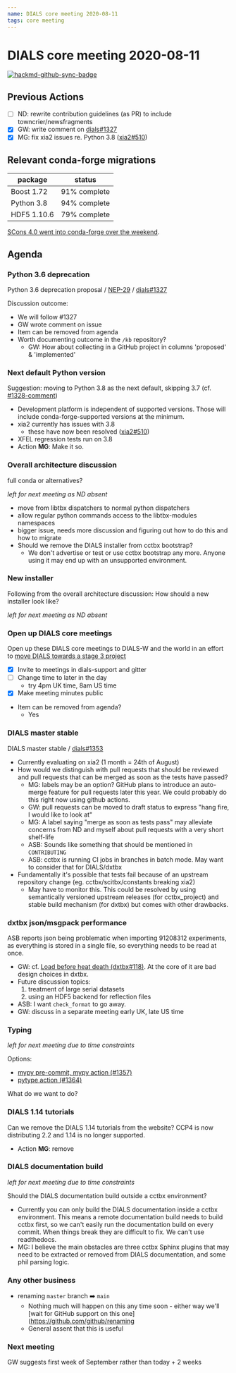 ```yaml
---
name: DIALS core meeting 2020-08-11
tags: core meeting
---
```


# DIALS core meeting 2020-08-11

[![hackmd-github-sync-badge](https://hackmd.io/WASunvTEQHScXh-zzoSAsQ/badge)](https://hackmd.io/WASunvTEQHScXh-zzoSAsQ)

## Previous Actions

* [ ] ND: rewrite contribution guidelines (as PR) to include towncrier/newsfragments
* [x] GW: write comment on [dials#1327](https://github.com/dials/dials/issues/1327)
* [x] MG: fix xia2 issues re. Python 3.8 ([xia2#510](https://github.com/xia2/xia2/pull/510))

## Relevant conda-forge migrations
package | status
-- | --
Boost 1.72 | 91% complete
Python 3.8 | 94% complete
HDF5 1.10.6 | 79% complete

[SCons 4.0 went into conda-forge over the weekend](https://github.com/conda-forge/scons-feedstock/pull/16).

## Agenda

### Python 3.6 deprecation

Python 3.6 deprecation proposal / [NEP-29](https://numpy.org/neps/nep-0029-deprecation_policy.html) / [dials#1327](https://github.com/dials/dials/issues/1327)

Discussion outcome:
* We will follow #1327
* GW wrote comment on issue
* Item can be removed from agenda
* Worth documenting outcome in the `/kb` repository?
    * GW: How about collecting in a GitHub project in columns 'proposed' & 'implemented'

### Next default Python version

Suggestion: moving to Python 3.8 as the next default, skipping 3.7 (cf. [#1328-comment](https://github.com/dials/dials/pull/1328#issuecomment-655812577))
* Development platform is independent of supported versions. Those will include conda-forge-supported versions at the minimum.
* xia2 currently has issues with 3.8
    * these have now been resolved ([xia2#510](https://github.com/xia2/xia2/pull/510))
* XFEL regression tests run on 3.8
* Action **MG**: Make it so.

### Overall architecture discussion

full conda or alternatives?

*left for next meeting as ND absent*

* move from libtbx dispatchers to normal python dispatchers
* allow regular python commands access to the libtbx-modules namespaces
* bigger issue, needs more discussion and figuring out how to do this and how to migrate
* Should we remove the DIALS installer from cctbx bootstrap?
    * We don't advertise or test or use cctbx bootstrap any more. Anyone using it may end up with an unsupported environment.

### New installer

Following from the overall architecture discussion: How should a new installer look like?

*left for next meeting as ND absent*

### Open up DIALS core meetings

Open up these DIALS core meetings to DIALS-W and the world in an effort to [move DIALS towards a stage 3 project](http:/urssi.us/blog/2019/02/25/software-incubator-workshop-a-synthesis/)
* [x] Invite to meetings in dials-support and gitter
* [ ] Change time to later in the day
    * try 4pm UK time, 8am US time
* [x] Make meeting minutes public
* Item can be removed from agenda?
    * Yes

### DIALS master stable

DIALS master stable / [dials#1353](https://github.com/dials/dials/issues/1353)
* Currently evaluating on xia2 (1 month = 24th of August)
* How would we distinguish with pull requests that should be reviewed and pull requests that can be merged as soon as the tests have passed?
    * MG: labels may be an option? GitHub plans to introduce an auto-merge feature for pull requests later this year. We could probably do this right now using github actions.
    * GW: pull requests can be moved to draft status to express "hang fire, I would like to look at"
    * MG: A label saying "merge as soon as tests pass" may alleviate concerns from ND and myself about pull requests with a very short shelf-life
    * ASB: Sounds like something that should be mentioned in `CONTRIBUTING`
    * ASB: cctbx is running CI jobs in branches in batch mode. May want to consider that for DIALS/dxtbx
* Fundamentally it's possible that tests fail because of an upstream repository change (eg. cctbx/scitbx/constants breaking xia2)
    * May have to monitor this. This could be resolved by using semantically versioned upstream releases (for cctbx_project) and stable build mechanism (for dxtbx) but comes with other drawbacks.

### dxtbx json/msgpack performance

ASB reports json being problematic when importing 91208312 experiments, as everything is stored in a single file, so everything needs to be read at once.

* GW: cf. [Load before heat death (dxtbx#118)](https://github.com/cctbx/dxtbx/pull/118). At the core of it are bad design choices in dxtbx.
* Future discussion topics:
    1. treatment of large serial datasets
    2. using an HDF5 backend for reflection files
* ASB: I want `check_format` to go away.
* GW: discuss in a separate meeting early UK, late US time

### Typing

*left for next meeting due to time constraints*

Options:
* [mypy pre-commit, mypy action (#1357)](https://github.com/dials/dials/pull/1357)
* [pytype action (#1364)](https://github.com/dials/dials/issues/1364)

What do we want to do?

### DIALS 1.14 tutorials

Can we remove the DIALS 1.14 tutorials from the website?
CCP4 is now distributing 2.2 and 1.14 is no longer supported.
* Action **MG**: remove

### DIALS documentation build

*left for next meeting due to time constraints*

Should the DIALS documentation build outside a cctbx environment?

* Currently you can only build the DIALS documentation inside a cctbx environment. This means a remote documentation build needs to build cctbx first, so we can't easily run the documentation build on every commit. When things break they are difficult to fix. We can't use readthedocs.
* MG: I believe the main obstacles are three cctbx Sphinx plugins that may need to be extracted or removed from DIALS documentation, and some phil parsing logic.

### Any other business
* renaming `master` branch :arrow_right: `main`
    * Nothing much will happen on this any time soon - either way we'll [wait for GitHub support on this one](https://github.com/github/renaming
    * General assent that this is useful

### Next meeting

GW suggests first week of September rather than today + 2 weeks